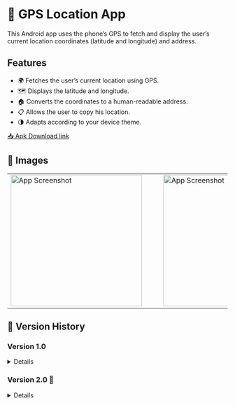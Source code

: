 # 📍 GPS Location App

This Android app uses the phone’s GPS to fetch and display the user’s current location coordinates (latitude and longitude) and address.<br>

## Features
- 🌍 Fetches the user’s current location using GPS.
- 🗺️ Displays the latitude and longitude.
- 🏠 Converts the coordinates to a human-readable address.
- 📋 Allows the user to copy his location.
- 🌗 Adapts according to your device theme.

[📥 Apk Download link](https://github.com/kaustubhsuryakantdeshpande/apk-files/raw/refs/heads/main/LocationFinder%20V2.apk)

## 📸 Images
<table>
  <tr>
    <td><img src="https://github.com/kaustubhsuryakantdeshpande/images/blob/main/Location%20Finder/Version2/LocationAppCovericon.jpg" alt="App Screenshot" width="300"></td>
    <td>&nbsp;&nbsp;&nbsp;&nbsp;</td>
    <td><img src="https://github.com/kaustubhsuryakantdeshpande/images/blob/main/Location%20Finder/Version2/LocationAppHome.jpg" alt="App Screenshot" width="300"></td>
    <td>&nbsp;&nbsp;&nbsp;&nbsp;</td>
    <td><img src="https://github.com/kaustubhsuryakantdeshpande/images/blob/main/Location%20Finder/Version2/LocationAppCopyFeature.jpg" alt="App Screenshot" width="300"></td>
  </tr>
</table>

## 📜 Version History

### Version 1.0
<details>
  <summary>Details</summary>
  
  #### Features
  - Simple app with get location functionality.
  - [📥 Apk Download link](https://github.com/kaustubhsuryakantdeshpande/Location-Finder/raw/refs/heads/master/LocationApp.apk)
  
  #### 📸 Version 1.0 Images
  <table>
    <tr>
      <td><img src="https://github.com/kaustubhsuryakantdeshpande/images/blob/main/Location%20Finder/Screenshot_20241006-152552.jpg" alt="App Screenshot" width="300"></td>
      <td>&nbsp;&nbsp;&nbsp;&nbsp;</td>
      <td><img src="https://github.com/kaustubhsuryakantdeshpande/images/blob/main/Location%20Finder/Screenshot_20241006-152603.jpg" alt="App Screenshot" width="300"></td>
      <td>&nbsp;&nbsp;&nbsp;&nbsp;</td>
      <td><img src="https://github.com/kaustubhsuryakantdeshpande/images/blob/main/Location%20Finder/Screenshot_20241006-152607.jpg" alt="App Screenshot" width="300"></td>
    </tr>
  </table>
</details>

### Version 2.0 🚀
<details>
  <summary>Details</summary>
  
  #### Features
  - 📦 Added box to the location.
  - 🗂️ Separated the coordinates and address.
  - 📋 Added copy feature.
  - [📥 Apk Download link](https://github.com/kaustubhsuryakantdeshpande/apk-files/raw/refs/heads/main/LocationFinder%20V2.apk)

  
  #### 📸 Version 2.0 Images
  <table>
    <tr>
      <td><img src="https://github.com/kaustubhsuryakantdeshpande/images/blob/main/Location%20Finder/Version2/LocationAppCovericon.jpg" alt="App Screenshot" width="300"></td>
      <td>&nbsp;&nbsp;&nbsp;&nbsp;</td>
      <td><img src="https://github.com/kaustubhsuryakantdeshpande/images/blob/main/Location%20Finder/Version2/LocationAppHome.jpg" alt="App Screenshot" width="300"></td>
      <td>&nbsp;&nbsp;&nbsp;&nbsp;</td>
      <td><img src="https://github.com/kaustubhsuryakantdeshpande/images/blob/main/Location%20Finder/Version2/LocationAppCopyFeature.jpg" alt="App Screenshot" width="300"></td>
    </tr>
  </table>
</details>


